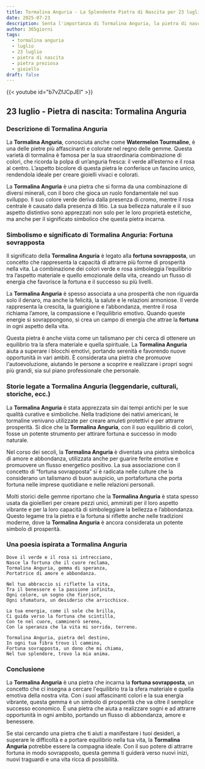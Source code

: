 ```yaml
---
title: Tormalina Anguria - La Splendente Pietra di Nascita per 23 luglio
date: 2025-07-23
description: Senta l'importanza di Tormalina Anguria, la pietra di nascita di 23 luglio che simboleggia Fortuna sovrapposta. Lasci che la sua bellezza e il suo significato illuminino la sua giornata.
author: 365giorni
tags:
  - tormalina anguria
  - luglio
  - 23 luglio
  - pietra di nascita
  - pietra preziosa
  - gioiello
draft: false
---
```


{{< youtube id="b7vZfJCpJEI" >}}

## 23 luglio - Pietra di nascita: Tormalina Anguria

### Descrizione di Tormalina Anguria

La **Tormalina Anguria**, conosciuta anche come **Watermelon Tourmaline**, è una delle pietre più affascinanti e colorate nel regno delle gemme. Questa varietà di tormalina è famosa per la sua straordinaria combinazione di colori, che ricorda la polpa di un’anguria fresca: il verde all’esterno e il rosa al centro. L’aspetto bicolore di questa pietra le conferisce un fascino unico, rendendola ideale per creare gioielli vivaci e colorati.

La **Tormalina Anguria** è una pietra che si forma da una combinazione di diversi minerali, con il boro che gioca un ruolo fondamentale nel suo sviluppo. Il suo colore verde deriva dalla presenza di cromo, mentre il rosa centrale è causato dalla presenza di litio. La sua bellezza naturale e il suo aspetto distintivo sono apprezzati non solo per le loro proprietà estetiche, ma anche per il significato simbolico che questa pietra incarna.

### Simbolismo e significato di Tormalina Anguria: Fortuna sovrapposta

Il significato della **Tormalina Anguria** è legato alla **fortuna sovrapposta**, un concetto che rappresenta la capacità di attrarre più forme di prosperità nella vita. La combinazione dei colori verde e rosa simboleggia l’equilibrio tra l’aspetto materiale e quello emozionale della vita, creando un flusso di energia che favorisce la fortuna e il successo su più livelli.

La **Tormalina Anguria** è spesso associata a una prosperità che non riguarda solo il denaro, ma anche la felicità, la salute e le relazioni armoniose. Il verde rappresenta la crescita, la guarigione e l’abbondanza, mentre il rosa richiama l’amore, la compassione e l’equilibrio emotivo. Quando queste energie si sovrappongono, si crea un campo di energia che attrae la **fortuna** in ogni aspetto della vita.

Questa pietra è anche vista come un talismano per chi cerca di ottenere un equilibrio tra la sfera materiale e quella spirituale. La **Tormalina Anguria** aiuta a superare i blocchi emotivi, portando serenità e favorendo nuove opportunità in vari ambiti. È considerata una pietra che promuove l'autoevoluzione, aiutando le persone a scoprire e realizzare i propri sogni più grandi, sia sul piano professionale che personale.

### Storie legate a Tormalina Anguria (leggendarie, culturali, storiche, ecc.)

La **Tormalina Anguria** è stata apprezzata sin dai tempi antichi per le sue qualità curative e simboliche. Nella tradizione dei nativi americani, le tormaline venivano utilizzate per creare amuleti protettivi e per attrarre prosperità. Si dice che la **Tormalina Anguria**, con il suo equilibrio di colori, fosse un potente strumento per attirare fortuna e successo in modo naturale.

Nel corso dei secoli, la **Tormalina Anguria** è diventata una pietra simbolica di amore e abbondanza, utilizzata anche per guarire ferite emotive e promuovere un flusso energetico positivo. La sua associazione con il concetto di “fortuna sovrapposta” si è radicata nelle culture che la considerano un talismano di buon auspicio, un portafortuna che porta fortuna nelle imprese quotidiane e nelle relazioni personali.

Molti storici delle gemme riportano che la **Tormalina Anguria** è stata spesso usata da gioiellieri per creare pezzi unici, ammirati per il loro aspetto vibrante e per la loro capacità di simboleggiare la bellezza e l’abbondanza. Questo legame tra la pietra e la fortuna si riflette anche nelle tradizioni moderne, dove la **Tormalina Anguria** è ancora considerata un potente simbolo di prosperità.

### Una poesia ispirata a Tormalina Anguria

```
Dove il verde e il rosa si intrecciano,
Nasce la fortuna che il cuore reclama,
Tormalina Anguria, gemma di speranza,
Portatrice di amore e abbondanza.

Nel tuo abbraccio si riflette la vita,
Tra il benessere e la passione infinita,
Ogni colore, un sogno che fiorisce,
Ogni sfumatura, un desiderio che arricchisce.

La tua energia, come il sole che brilla,
Ci guida verso la fortuna che scintilla,
Con te nel cuore, camminerò sereno,
Con la speranza che la vita mi sorrida, terreno.

Tormalina Anguria, pietra del destino,
In ogni tua fibra trovo il cammino,
Fortuna sovrapposta, un dono che mi chiama,
Nel tuo splendore, trovo la mia anima.
```

### Conclusione

La **Tormalina Anguria** è una pietra che incarna la **fortuna sovrapposta**, un concetto che ci insegna a cercare l'equilibrio tra la sfera materiale e quella emotiva della nostra vita. Con i suoi affascinanti colori e la sua energia vibrante, questa gemma è un simbolo di prosperità che va oltre il semplice successo economico. È una pietra che aiuta a realizzare sogni e ad attrarre opportunità in ogni ambito, portando un flusso di abbondanza, amore e benessere.

Se stai cercando una pietra che ti aiuti a manifestare i tuoi desideri, a superare le difficoltà e a portare equilibrio nella tua vita, la **Tormalina Anguria** potrebbe essere la compagna ideale. Con il suo potere di attrarre fortuna in modo sovrapposto, questa gemma ti guiderà verso nuovi inizi, nuovi traguardi e una vita ricca di possibilità.